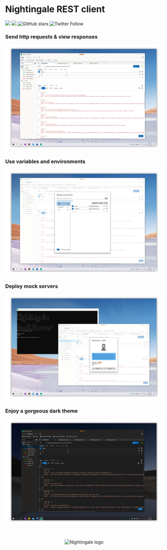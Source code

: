 # Nightingale REST client

<!-- ![](img/v4_logo.png) -->

[![](https://img.shields.io/badge/Microsoft%20Store-Download-orange)](https://www.microsoft.com/store/productId/9N2T6F9F5ZDN) ![](https://img.shields.io/badge/platform-windows%2010%20%7C%20uwp-blue) ![GitHub stars](https://img.shields.io/github/stars/jenius-apps/nightingale-rest-api-client?style=social) ![Twitter Follow](https://img.shields.io/twitter/follow/nightingaleuwp?style=social)

### Send http requests & view responses

![](img/send2.png)

### Use variables and environments

![](img/variables.png)

### Deploy mock servers

![](img/mock2.png)

### Enjoy a gorgeous dark theme

![](img/dark2.png)

<br/>

<p align="center">
  <img src="https://raw.githubusercontent.com/jenius-apps/nightingale-rest-api-client/gh-pages/img/v4_logo.png" alt="Nightingale logo"/>
</p>